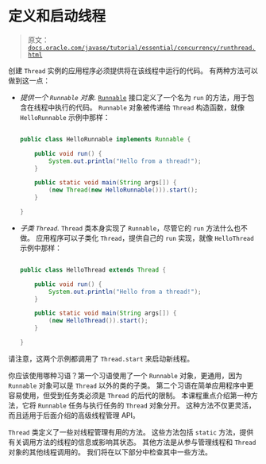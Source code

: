 # 定义和启动线程

> 原文：[`docs.oracle.com/javase/tutorial/essential/concurrency/runthread.html`](https://docs.oracle.com/javase/tutorial/essential/concurrency/runthread.html)

创建 `Thread` 实例的应用程序必须提供将在该线程中运行的代码。 有两种方法可以做到这一点：

+   *提供一个 `Runnable` 对象.* [`Runnable`](https://docs.oracle.com/javase/8/docs/api/java/lang/Runnable.html) 接口定义了一个名为 `run` 的方法，用于包含在线程中执行的代码。 `Runnable` 对象被传递给 `Thread` 构造函数，就像 ``HelloRunnable`` 示例中那样：

    ```java

    public class HelloRunnable implements Runnable {

        public void run() {
            System.out.println("Hello from a thread!");
        }

        public static void main(String args[]) {
            (new Thread(new HelloRunnable())).start();
        }

    }

    ```

+   *子类 `Thread`.* `Thread` 类本身实现了 `Runnable`，尽管它的 `run` 方法什么也不做。 应用程序可以子类化 `Thread`，提供自己的 `run` 实现，就像 ``HelloThread`` 示例中那样：

    ```java

    public class HelloThread extends Thread {

        public void run() {
            System.out.println("Hello from a thread!");
        }

        public static void main(String args[]) {
            (new HelloThread()).start();
        }

    }

    ```

请注意，这两个示例都调用了 `Thread.start` 来启动新线程。

你应该使用哪种习语？第一个习语使用了一个 `Runnable` 对象，更通用，因为 `Runnable` 对象可以是 `Thread` 以外的类的子类。 第二个习语在简单应用程序中更容易使用，但受到任务类必须是 `Thread` 的后代的限制。 本课程重点介绍第一种方法，它将 `Runnable` 任务与执行任务的 `Thread` 对象分开。 这种方法不仅更灵活，而且适用于后面介绍的高级线程管理 API。

`Thread` 类定义了一些对线程管理有用的方法。 这些方法包括 `static` 方法，提供有关调用方法的线程的信息或影响其状态。 其他方法是从参与管理线程和 `Thread` 对象的其他线程调用的。 我们将在以下部分中检查其中一些方法。
